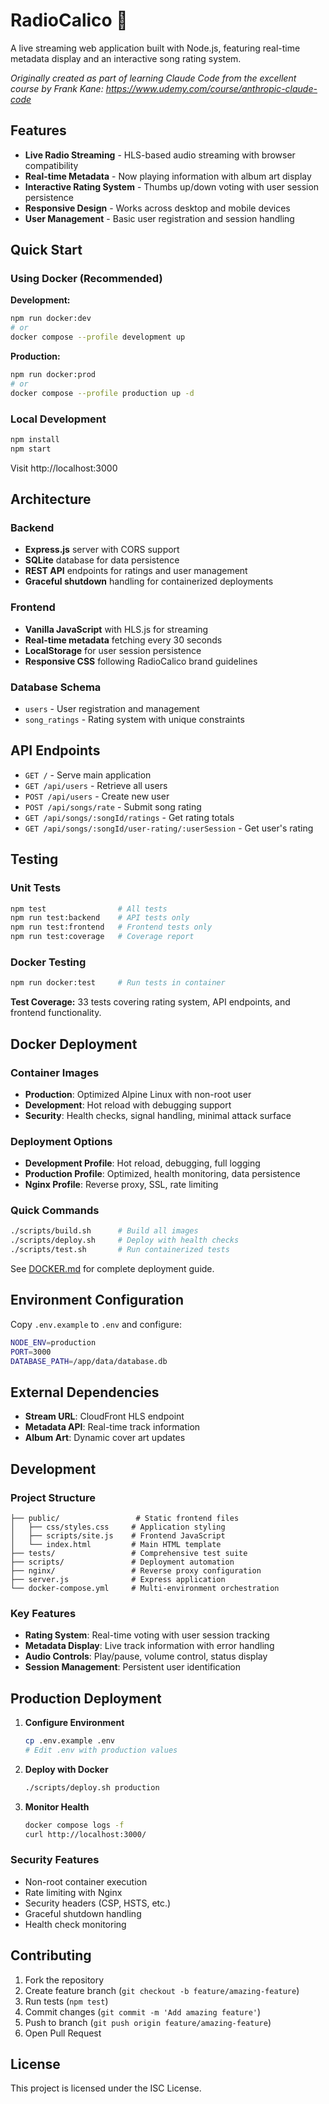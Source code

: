 # RadioCalico 🎵

A live streaming web application built with Node.js, featuring real-time metadata display and an interactive song rating system.

*Originally created as part of learning Claude Code from the excellent course by Frank Kane: https://www.udemy.com/course/anthropic-claude-code*

## Features

- **Live Radio Streaming** - HLS-based audio streaming with browser compatibility
- **Real-time Metadata** - Now playing information with album art display  
- **Interactive Rating System** - Thumbs up/down voting with user session persistence
- **Responsive Design** - Works across desktop and mobile devices
- **User Management** - Basic user registration and session handling

## Quick Start

### Using Docker (Recommended)

**Development:**
```bash
npm run docker:dev
# or
docker compose --profile development up
```

**Production:**
```bash
npm run docker:prod  
# or
docker compose --profile production up -d
```

### Local Development

```bash
npm install
npm start
```

Visit http://localhost:3000

## Architecture

### Backend
- **Express.js** server with CORS support
- **SQLite** database for data persistence
- **REST API** endpoints for ratings and user management
- **Graceful shutdown** handling for containerized deployments

### Frontend
- **Vanilla JavaScript** with HLS.js for streaming
- **Real-time metadata** fetching every 30 seconds
- **LocalStorage** for user session persistence
- **Responsive CSS** following RadioCalico brand guidelines

### Database Schema
- `users` - User registration and management
- `song_ratings` - Rating system with unique constraints

## API Endpoints

- `GET /` - Serve main application
- `GET /api/users` - Retrieve all users
- `POST /api/users` - Create new user
- `POST /api/songs/rate` - Submit song rating
- `GET /api/songs/:songId/ratings` - Get rating totals
- `GET /api/songs/:songId/user-rating/:userSession` - Get user's rating

## Testing

### Unit Tests
```bash
npm test                # All tests
npm run test:backend    # API tests only
npm run test:frontend   # Frontend tests only
npm run test:coverage   # Coverage report
```

### Docker Testing
```bash
npm run docker:test     # Run tests in container
```

**Test Coverage:** 33 tests covering rating system, API endpoints, and frontend functionality.

## Docker Deployment

### Container Images
- **Production**: Optimized Alpine Linux with non-root user
- **Development**: Hot reload with debugging support
- **Security**: Health checks, signal handling, minimal attack surface

### Deployment Options
- **Development Profile**: Hot reload, debugging, full logging
- **Production Profile**: Optimized, health monitoring, data persistence
- **Nginx Profile**: Reverse proxy, SSL, rate limiting

### Quick Commands
```bash
./scripts/build.sh      # Build all images
./scripts/deploy.sh     # Deploy with health checks
./scripts/test.sh       # Run containerized tests
```

See [DOCKER.md](DOCKER.md) for complete deployment guide.

## Environment Configuration

Copy `.env.example` to `.env` and configure:

```bash
NODE_ENV=production
PORT=3000
DATABASE_PATH=/app/data/database.db
```

## External Dependencies

- **Stream URL**: CloudFront HLS endpoint
- **Metadata API**: Real-time track information
- **Album Art**: Dynamic cover art updates

## Development

### Project Structure
```
├── public/                 # Static frontend files
│   ├── css/styles.css     # Application styling
│   ├── scripts/site.js    # Frontend JavaScript
│   └── index.html         # Main HTML template
├── tests/                 # Comprehensive test suite
├── scripts/               # Deployment automation
├── nginx/                 # Reverse proxy configuration
├── server.js              # Express application
└── docker-compose.yml     # Multi-environment orchestration
```

### Key Features
- **Rating System**: Real-time voting with user session tracking
- **Metadata Display**: Live track information with error handling
- **Audio Controls**: Play/pause, volume control, status display
- **Session Management**: Persistent user identification

## Production Deployment

1. **Configure Environment**
   ```bash
   cp .env.example .env
   # Edit .env with production values
   ```

2. **Deploy with Docker**
   ```bash
   ./scripts/deploy.sh production
   ```

3. **Monitor Health**
   ```bash
   docker compose logs -f
   curl http://localhost:3000/
   ```

### Security Features
- Non-root container execution
- Rate limiting with Nginx
- Security headers (CSP, HSTS, etc.)
- Graceful shutdown handling
- Health check monitoring

## Contributing

1. Fork the repository
2. Create feature branch (`git checkout -b feature/amazing-feature`)
3. Run tests (`npm test`)
4. Commit changes (`git commit -m 'Add amazing feature'`)
5. Push to branch (`git push origin feature/amazing-feature`)
6. Open Pull Request

## License

This project is licensed under the ISC License.
